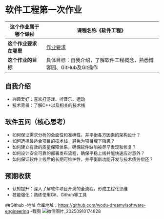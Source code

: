 # 软件工程第一次作业

| **这个作业属于哪个课程** | 课程名称《软件工程》 |
|--------------------------|------------------------------|
| **这个作业要求在哪里**   | [作业要求](https://edu.cnblogs.com/campus/gdgy/Class12Grade23ComputerScience/homework/13469) |
| **这个作业的目标**       | 具体目标：自我介绍，了解软件工程概念，熟悉博客园、GitHub及Git操作 |

## 自我介绍
- 兴趣爱好：喜欢打游戏、听音乐、运动
- 技术背景：了解C++以及相关的技术栈

## 软件五问（核心思考）
- 如何保证需求分析的全面性和准确性，并平衡各方因素的架构设计？
- 如何选择最适合项目的技术栈，避免为项目埋下隐患？
- 如何建立有效的质量保障体系，确保软件缺陷被尽早发现和修复？
- 如何设计安全可靠的部署发布流程，确保平稳上线并能快速应对意外？
- 如何保证软件上线后的长期可维护性，并平衡新功能开发与技术债务偿还？

## 预期收获
- 认知提升：深入了解软件项目开发的全流程，形成工程化思维
- 技能强化：熟练使用Git、Github等工具

##Github
-地址
仓库地址：https://github.com/wodu-dreamy/software-engineering
-截图
![微信图片_20250910174828](https://img2024.cnblogs.com/blog/3700873/202509/3700873-20250910174907304-123250691.png)
